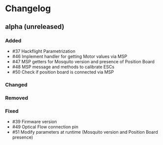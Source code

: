 # Changelog

## alpha (unreleased)

### Added

* #37 Hackflight Parametrization
* #46 Implement handler for getting Motor values via MSP
* #47 MSP getters for Mosquito version and presence of Position Board
* #48 MSP message and methods to calibrate ESCs
* #50 Check if position board is connected via MSP

### Changed

### Removed

### Fixed

* #39 Firmware version
* #49 Optical Flow connection pin
* #51 Modify parameters at runtime (Mosquito version and Position Board presence)
